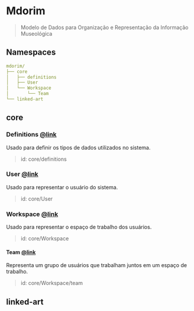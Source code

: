 # Mdorim

> Modelo de Dados para Organização e Representação da Informação Museológica

## Namespaces

```yaml
mdorim/
├── core
│   ├── definitions
│   ├── User
│   └── Workspace
│       └── Team
└── linked-art
```

## core

### Definitions [@link](./src/schemas/core/definitions.ts)

Usado para definir os tipos de dados utilizados no sistema.

> id: core/definitions

### User [@link](./src/schemas/core/user/User.ts)

Usado para representar o usuário do sistema.

> id: core/User

### Workspace [@link](./src/schemas/core/workspace/Workspace.ts)

Usado para representar o espaço de trabalho dos usuários.

> id: core/Workspace

#### Team [@link](./src/schemas/core/workspace/Team.ts)

Representa um grupo de usuários que trabalham juntos em um espaço de trabalho.
> id: core/Workspace/team

## linked-art
